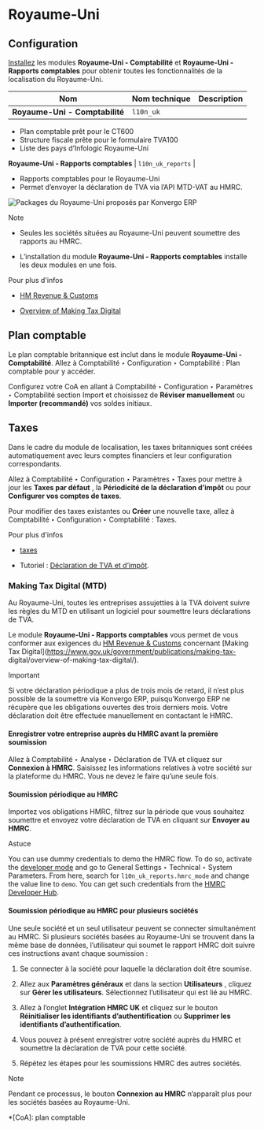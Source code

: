 # Royaume-Uni

## Configuration

[Installez](../../general/apps_modules#general-install) les modules
**Royaume-Uni - Comptabilité** et **Royaume-Uni - Rapports comptables** pour
obtenir toutes les fonctionnalités de la localisation du Royaume-Uni.

Nom | Nom technique | Description  
---|---|---  
**Royaume-Uni - Comptabilité** | `l10n_uk` | 

  * Plan comptable prêt pour le CT600
  * Structure fiscale prête pour le formulaire TVA100
  * Liste des pays d’Infologic Royaume-Uni

  
**Royaume-Uni - Rapports comptables** | `l10n_uk_reports` | 

  * Rapports comptables pour le Royaume-Uni
  * Permet d’envoyer la déclaration de TVA via l’API MTD-VAT au HMRC.

  
![Packages du Royaume-Uni proposés par Konvergo ERP](../../../_images/uk.png)
<div class="alert alert-primary">
<p class="alert-title">
Note</p><ul>
<li><p>Seules les sociétés situées au Royaume-Uni peuvent soumettre des rapports au HMRC.</p></li>
<li><p>L’installation du module <b>Royaume-Uni - Rapports comptables</b> installe les deux modules en une fois.</p></li>
</ul>
</div> <div class="alert alert-secondary">
<p class="alert-title">
Pour plus d'infos</p><ul>
<li><p><a href="https://www.gov.uk/government/organisations/hm-revenue-customs/">HM Revenue &amp; Customs</a></p></li>
<li><p><a href="https://www.gov.uk/government/publications/making-tax-digital/overview-of-making-tax-digital/">Overview of Making Tax Digital</a></p></li>
</ul>
</div>

## Plan comptable

Le plan comptable britannique est inclut dans le module **Royaume-Uni -
Comptabilité**. Allez à Comptabilité ‣ Configuration ‣ Comptabilité : Plan
comptable pour y accéder.

Configurez votre CoA en allant à Comptabilité ‣ Configuration ‣ Paramètres ‣
Comptabilité section Import et choisissez de **Réviser manuellement** ou
**Importer (recommandé)** vos soldes initiaux.

## Taxes

Dans le cadre du module de localisation, les taxes britanniques sont créées
automatiquement avec leurs comptes financiers et leur configuration
correspondants.

Allez à Comptabilité ‣ Configuration ‣ Paramètres ‣ Taxes pour mettre à jour
les **Taxes par défaut** , la **Périodicité de la déclaration d’impôt** ou
pour **Configurer vos comptes de taxes**.

Pour modifier des taxes existantes ou **Créer** une nouvelle taxe, allez à
Comptabilité ‣ Configuration ‣ Comptabilité : Taxes.

<div class="alert alert-secondary">
<p class="alert-title">
Pour plus d'infos</p><ul>
<li><p><a href="../accounting/taxes">taxes</a></p></li>
<li><p>Tutoriel : <a href="https://www.odoo.com/slides/slide/tax-report-and-return-1719?fullscreen=1">Déclaration de TVA et d’impôt</a>.</p></li>
</ul>
</div>

### Making Tax Digital (MTD)

Au Royaume-Uni, toutes les entreprises assujetties à la TVA doivent suivre les
règles du MTD en utilisant un logiciel pour soumettre leurs déclarations de
TVA.

Le module **Royaume-Uni - Rapports comptables** vous permet de vous conformer
aux exigences du [HM Revenue &
Customs](https://www.gov.uk/government/organisations/hm-revenue-customs/)
concernant [Making Tax
Digital](https://www.gov.uk/government/publications/making-tax-
digital/overview-of-making-tax-digital/).

<div class="alert alert-warning">
<p class="alert-title">
Important</p><p>Si votre déclaration périodique a plus de trois mois de retard, il n’est plus possible de la soumettre via Konvergo ERP, puisqu’Konvergo ERP ne récupère que les obligations ouvertes des trois derniers mois. Votre déclaration doit être effectuée manuellement en contactant le HMRC.</p>
</div>

#### Enregistrer votre entreprise auprès du HMRC avant la première soumission

Allez à Comptabilité ‣ Analyse ‣ Déclaration de TVA et cliquez sur **Connexion
à HMRC**. Saisissez les informations relatives à votre société sur la
plateforme du HMRC. Vous ne devez le faire qu’une seule fois.

#### Soumission périodique au HMRC

Importez vos obligations HMRC, filtrez sur la période que vous souhaitez
soumettre et envoyez votre déclaration de TVA en cliquant sur **Envoyer au
HMRC**.

<div class="alert alert-info">
<p class="alert-title">
Astuce</p><p>You can use dummy credentials to demo the HMRC flow. To do so, activate the
<a href="../../general/developer_mode#developer-mode"><span class="std std-ref">developer mode</span></a> and go to General Settings ‣
Technical ‣ System Parameters. From here, search for <code>l10n_uk_reports.hmrc_mode</code> and change
the value line to <code>demo</code>. You can get such credentials from the <a href="https://developer.service.hmrc.gov.uk/api-test-user">HMRC Developer Hub</a>.</p>
</div>

#### Soumission périodique au HMRC pour plusieurs sociétés

Une seule société et un seul utilisateur peuvent se connecter simultanément au
HMRC. Si plusieurs sociétés basées au Royaume-Uni se trouvent dans la même
base de données, l’utilisateur qui soumet le rapport HMRC doit suivre ces
instructions avant chaque soumission :

  1. Se connecter à la société pour laquelle la déclaration doit être soumise.

  2. Allez aux **Paramètres généraux** et dans la section **Utilisateurs** , cliquez sur **Gérer les utilisateurs**. Sélectionnez l’utilisateur qui est lié au HMRC.

  3. Allez à l’onglet **Intégration HMRC UK** et cliquez sur le bouton **Réinitialiser les identifiants d’authentification** ou **Supprimer les identifiants d’authentification**.

  4. Vous pouvez à présent enregistrer votre société auprès du HMRC et soumettre la déclaration de TVA pour cette société.

  5. Répétez les étapes pour les soumissions HMRC des autres sociétés.

<div class="alert alert-primary">
<p class="alert-title">
Note</p><p>Pendant ce processus, le bouton <b>Connexion au HMRC</b> n’apparaît plus pour les sociétés basées au Royaume-Uni.</p>
</div>

  *[CoA]: plan comptable

